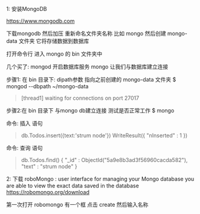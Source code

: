 
1:
安装MongoDB

https://www.mongodb.com

下载mongodb 然后加压 重新命名文件夹名称
比如 mongo
然后创建 mongo-data 文件夹 它将存储数据到数据库

打开命令行 进入  mongo 的 bin 文件夹中

几个买了: mongod 开启数据库服务
         mongo  让我们与数据库建立连接


步骤1: 在 bin 目录下:
dipath参数 指向之前创建的  mongo-data 文件夹
$ mongod --dbpath ~/mongo-data

> [thread1] waiting for connections on port 27017

步骤2:在 bin 目录下   与mongo db建立连接 测试是否正常工作
$ mongo

命令: 插入 语句
> db.Todos.insert({text:'strum node'})
WriteResult({ "nInserted" : 1 })

命令: 查询 语句
> db.Todos.find()
{ "_id" : ObjectId("5a9e8b3ad3f56960cacda582"), "text" : "strum node" }



2: 下载 roboMongo : user interface for managing your Mongo database
                    you are able to view the exact data saved in the database
https://robomongo.org/download

第一次打开 robomongo 有一个框 点击 create 然后输入名称



